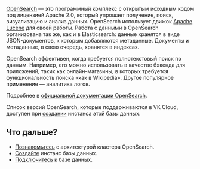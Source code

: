 [OpenSearch](https://opensearch.org/) —  это программный комплекс с открытым исходным кодом под лицензией Apache 2.0, который упрощает получение, поиск, визуализацию и анализ данных. OpenSearch использует движок [Apache Lucene](https://lucene.apache.org/) для своей работы. Работа с данными в OpenSearch организована так же, как и в Elasticsearch: данные хранятся в виде JSON-документов, к которым добавляются метаданные. Документы и метаданные, в свою очередь, хранятся в индексах.

OpenSearch эффективен, когда требуется полнотекстовый поиск по данным. Например, его можно использовать в качестве бэкенда для приложений, таких как онлайн-магазины, в которых требуется функциональность поиска «как в Wikipedia». Другое популярное применение — аналитика логов.

Подробнее в [официальной документации OpenSearch](https://opensearch.org/docs/latest/).

Список версий OpenSearch, которые поддерживаются в VK Cloud, доступен при [создании](../../../service-management/create) инстанса этой базы данных.

## Что дальше?

- [Познакомьтесь](../../../concepts/architecture) с архитектурой кластера OpenSearch.
- [Создайте](../../../service-management/create) инстанс базы данных.
- [Подключитесь](../../../connect) к базе данных.
